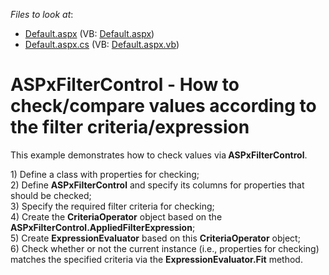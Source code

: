 <!-- default file list -->
*Files to look at*:

* [Default.aspx](./CS/WebSite/Default.aspx) (VB: [Default.aspx](./VB/WebSite/Default.aspx))
* [Default.aspx.cs](./CS/WebSite/Default.aspx.cs) (VB: [Default.aspx.vb](./VB/WebSite/Default.aspx.vb))
<!-- default file list end -->
# ASPxFilterControl - How to check/compare values according to the filter criteria/expression


<p>This example demonstrates how to check values via<strong> ASPxFilterControl</strong>.</p><p>1) Define a class with properties for checking; <br />
2) Define <strong>ASPxFilterControl</strong> and specify its columns for properties that should be checked;<br />
3) Specify the required filter criteria for checking;<br />
4) Create the <strong>CriteriaOperator</strong> object based on the <strong>ASPxFilterControl.AppliedFilterExpression</strong>;<br />
5) Create <strong>ExpressionEvaluator</strong> based on this <strong>CriteriaOperator</strong> object;<br />
6) Check whether or not the current instance (i.e., properties for checking) matches the specified criteria via the <strong>ExpressionEvaluator.Fit</strong> method.</p>

<br/>


